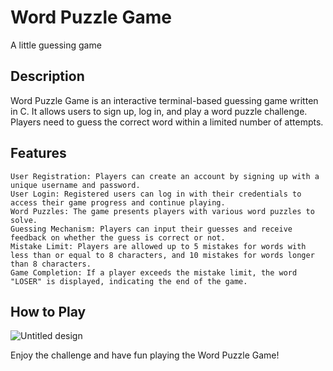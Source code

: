 # Word Puzzle Game
A little guessing game


## Description
Word Puzzle Game is an interactive terminal-based guessing game written in C.
It allows users to sign up, log in, and play a word puzzle challenge.
Players need to guess the correct word within a limited number of attempts.

## Features

    User Registration: Players can create an account by signing up with a unique username and password.
    User Login: Registered users can log in with their credentials to access their game progress and continue playing.
    Word Puzzles: The game presents players with various word puzzles to solve.
    Guessing Mechanism: Players can input their guesses and receive feedback on whether the guess is correct or not.
    Mistake Limit: Players are allowed up to 5 mistakes for words with less than or equal to 8 characters, and 10 mistakes for words longer than 8 characters.
    Game Completion: If a player exceeds the mistake limit, the word "LOSER" is displayed, indicating the end of the game.

## How to Play

![Untitled design](https://github.com/MohadesehHakimi/word-puzzle-BP/assets/37903081/f78038f8-5439-479b-ad56-3b954526f6c5)

Enjoy the challenge and have fun playing the Word Puzzle Game!
